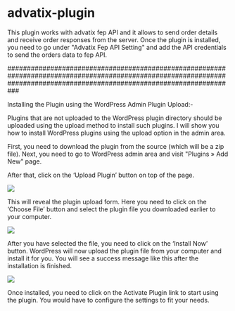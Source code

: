 # advatix-plugin
This plugin works with advatix fep API and it allows to send order details and receive order responses from the server. Once the plugin is installed, you need to go under "Advatix Fep API Setting" and add the API credentials to send the orders data to fep API.


###########################################################################################################################################################################

Installing the Plugin using the WordPress Admin Plugin Upload:-

Plugins that are not uploaded to the WordPress plugin directory should be uploaded using the upload method to install such plugins. I will show you how to install WordPress plugins using the upload option in the admin area.

First, you need to download the plugin from the source (which will be a zip file). Next, you need to go to WordPress admin area and visit "Plugins » Add New" page.

After that, click on the ‘Upload Plugin’ button on top of the page.

<img src="https://www.wpbeginner.com/wp-content/uploads/2020/02/uploadpluginbutton.png">

This will reveal the plugin upload form. Here you need to click on the ‘Choose File’ button and select the plugin file you downloaded earlier to your computer.

<img src="https://www.wpbeginner.com/wp-content/uploads/2020/02/selectpluginzipfile.png">

After you have selected the file, you need to click on the ‘Install Now’ button.
WordPress will now upload the plugin file from your computer and install it for you. You will see a success message like this after the installation is finished.

<img src="https://www.wpbeginner.com/wp-content/uploads/2020/02/plugininstalledviaupload.png">

Once installed, you need to click on the Activate Plugin link to start using the plugin.
You would have to configure the settings to fit your needs.
